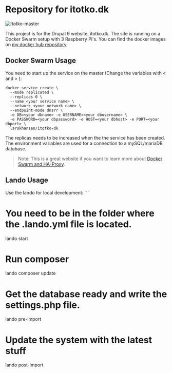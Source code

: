 # Repository for itotko.dk

![Itotko-master](https://github.com/larskhansen/itotko/workflows/Itotko-master/badge.svg?branch=master&event=push)

This project is for the Drupal 9 website, itotko.dk. The site is running on a Docker Swarm setup with 3 Raspberry Pi's. You can find the docker images on [my docker hub repository](https://hub.docker.com/repository/docker/larskhansen/itotko)

## Docker Swarm Usage

You need to start up the service on the master (Change the variables with < and > ):
```
docker service create \
  --mode replicated \
  --replicas 0 \
  --name <your service name> \
  --network <your network name> \
  --endpoint-mode dnsrr \
  -e DB=<your dbname> -e USERNAME=<your dbusername> \
  -e PASSWORD=<your dbpassword> -e HOST=<your dbhost> -e PORT=<your dbport> \
  larskhansen/itotko-dk
```
The replicas needs to be increased when the the service has been created.
The environment variables are used for a connection to a mySQL/mariaDB database.

> Note: This is a great website if you want to learn more about [Docker Swarm and HA-Proxy](https://www.haproxy.com/blog/haproxy-on-docker-swarm-load-balancing-and-dns-service-discovery/).

## Lando Usage

Use the lando for local development:
´``
# You need to be in the folder where the .lando.yml file is located.
lando start

# Run composer
lando composer update

# Get the database ready and write the settings.php file.
lando pre-import

# Update the system with the latest stuff
lando post-import
```
